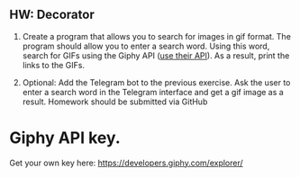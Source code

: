 ## HW: Decorator

1. Create a program that allows you to search for images in gif format. The program should allow you to enter a search word. Using this word, search for GIFs using the Giphy API ([use their API](https://giphy.com/)). As a result, print the links to the GIFs.

2. Optional: Add the Telegram bot to the previous exercise. Ask the user to enter a search word in the Telegram interface and get a gif image as a result.
Homework should be submitted via GitHub

# Giphy API key. 
Get your own key here: https://developers.giphy.com/explorer/